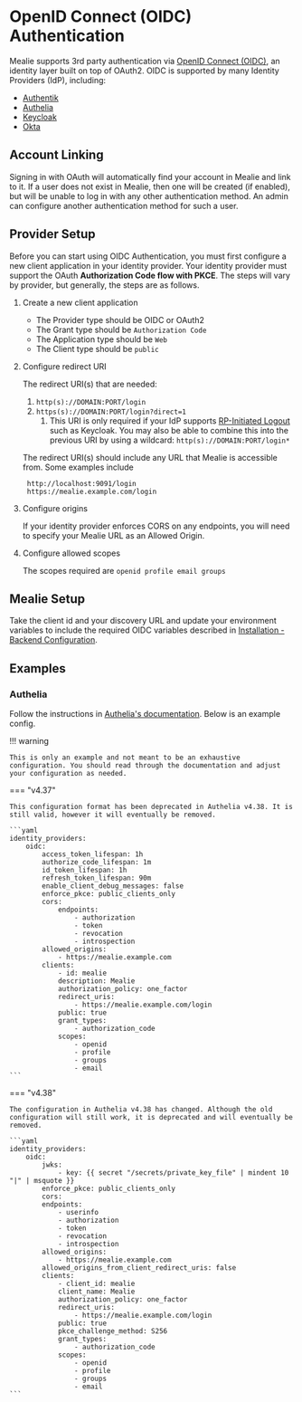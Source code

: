 # OpenID Connect (OIDC) Authentication

Mealie supports 3rd party authentication via [OpenID Connect (OIDC)](https://openid.net/connect/), an identity layer built on top of OAuth2. OIDC is supported by many Identity Providers (IdP), including:

- [Authentik](https://goauthentik.io/integrations/sources/oauth/#openid-connect)
- [Authelia](https://www.authelia.com/configuration/identity-providers/open-id-connect/)
- [Keycloak](https://www.keycloak.org/docs/latest/securing_apps/#_oidc)
- [Okta](https://www.okta.com/openid-connect/)

## Account Linking

Signing in with OAuth will automatically find your account in Mealie and link to it. If a user does not exist in Mealie, then one will be created (if enabled), but will be unable to log in with any other authentication method. An admin can configure another authentication method for such a user.

## Provider Setup

Before you can start using OIDC Authentication, you must first configure a new client application in your identity provider. Your identity provider must support the OAuth **Authorization Code flow with PKCE**. The steps will vary by provider, but generally, the steps are as follows.

1. Create a new client application
    - The Provider type should be OIDC or OAuth2
    - The Grant type should be `Authorization Code`
    - The Application type should be `Web`
    - The Client type should be `public`

2. Configure redirect URI

    The redirect URI(s) that are needed:

    1. `http(s)://DOMAIN:PORT/login`
    2. `https(s)://DOMAIN:PORT/login?direct=1`
        1. This URI is only required if your IdP supports [RP-Initiated Logout](https://openid.net/specs/openid-connect-rpinitiated-1_0.html) such as Keycloak. You may also be able to combine this into the previous URI by using a wildcard: `http(s)://DOMAIN:PORT/login*`

    The redirect URI(s) should include any URL that Mealie is accessible from. Some examples include

        http://localhost:9091/login
        https://mealie.example.com/login

3. Configure origins

    If your identity provider enforces CORS on any endpoints, you will need to specify your Mealie URL as an Allowed Origin.

4. Configure allowed scopes

    The scopes required are `openid profile email groups`

## Mealie Setup

Take the client id and your discovery URL and update your environment variables to include the required OIDC variables described in [Installation - Backend Configuration](../installation/backend-config.md#openid-connect-oidc).

## Examples

### Authelia

Follow the instructions in [Authelia's documentation](https://www.authelia.com/configuration/identity-providers/open-id-connect/). Below is an example config.

!!! warning

    This is only an example and not meant to be an exhaustive configuration. You should read through the documentation and adjust your configuration as needed.

=== "v4.37"

    This configuration format has been deprecated in Authelia v4.38. It is still valid, however it will eventually be removed.

    ```yaml
    identity_providers:
        oidc:
            access_token_lifespan: 1h
            authorize_code_lifespan: 1m
            id_token_lifespan: 1h
            refresh_token_lifespan: 90m
            enable_client_debug_messages: false
            enforce_pkce: public_clients_only
            cors:
                endpoints:
                    - authorization
                    - token
                    - revocation
                    - introspection
            allowed_origins:
                - https://mealie.example.com
            clients:
                - id: mealie
                description: Mealie
                authorization_policy: one_factor
                redirect_uris:
                    - https://mealie.example.com/login
                public: true
                grant_types:
                    - authorization_code
                scopes:
                    - openid
                    - profile
                    - groups
                    - email
    ```

=== "v4.38"

    The configuration in Authelia v4.38 has changed. Although the old configuration will still work, it is deprecated and will eventually be removed.

    ```yaml
    identity_providers:
        oidc:
            jwks:
                - key: {{ secret "/secrets/private_key_file" | mindent 10 "|" | msquote }}
            enforce_pkce: public_clients_only
            cors:
            endpoints:
                - userinfo
                - authorization
                - token
                - revocation
                - introspection
            allowed_origins:
                - https://mealie.example.com
            allowed_origins_from_client_redirect_uris: false
            clients:
                - client_id: mealie
                client_name: Mealie
                authorization_policy: one_factor
                redirect_uris:
                    - https://mealie.example.com/login
                public: true
                pkce_challenge_method: S256
                grant_types:
                    - authorization_code
                scopes:
                    - openid
                    - profile
                    - groups
                    - email
    ```
